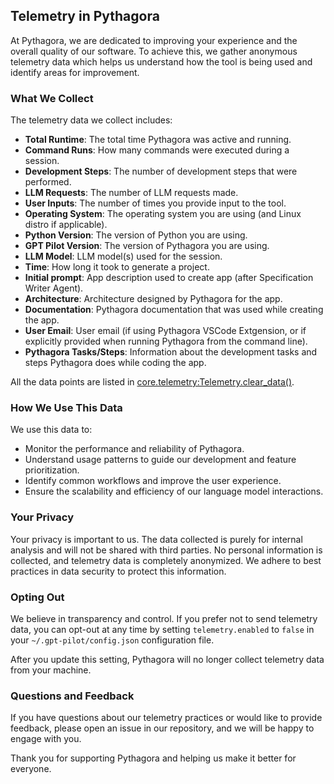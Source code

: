## Telemetry in Pythagora

At Pythagora, we are dedicated to improving your experience and the overall quality of our software. To achieve this, we gather anonymous telemetry data which helps us understand how the tool is being used and identify areas for improvement.

### What We Collect

The telemetry data we collect includes:

- **Total Runtime**: The total time Pythagora was active and running.
- **Command Runs**: How many commands were executed during a session.
- **Development Steps**: The number of development steps that were performed.
- **LLM Requests**: The number of LLM requests made.
- **User Inputs**: The number of times you provide input to the tool.
- **Operating System**: The operating system you are using (and Linux distro if applicable).
- **Python Version**: The version of Python you are using.
- **GPT Pilot Version**: The version of Pythagora you are using.
- **LLM Model**: LLM model(s) used for the session.
- **Time**: How long it took to generate a project.
- **Initial prompt**: App description used to create app (after Specification Writer Agent).
- **Architecture**: Architecture designed by Pythagora for the app.
- **Documentation**: Pythagora documentation that was used while creating the app.
- **User Email**: User email (if using Pythagora VSCode Extgension, or if explicitly provided when running Pythagora from the command line).
- **Pythagora Tasks/Steps**: Information about the development tasks and steps Pythagora does while coding the app.

All the data points are listed in [core.telemetry:Telemetry.clear_data()](../core/telemetry/__init__.py).

### How We Use This Data

We use this data to:

- Monitor the performance and reliability of Pythagora.
- Understand usage patterns to guide our development and feature prioritization.
- Identify common workflows and improve the user experience.
- Ensure the scalability and efficiency of our language model interactions.

### Your Privacy

Your privacy is important to us. The data collected is purely for internal analysis and will not be shared with third parties. No personal information is collected, and telemetry data is completely anonymized. We adhere to best practices in data security to protect this information.

### Opting Out

We believe in transparency and control. If you prefer not to send telemetry data, you can opt-out at any time by setting `telemetry.enabled` to `false` in your `~/.gpt-pilot/config.json` configuration file.

After you update this setting, Pythagora will no longer collect telemetry data from your machine.

### Questions and Feedback
If you have questions about our telemetry practices or would like to provide feedback, please open an issue in our repository, and we will be happy to engage with you.

Thank you for supporting Pythagora and helping us make it better for everyone.
